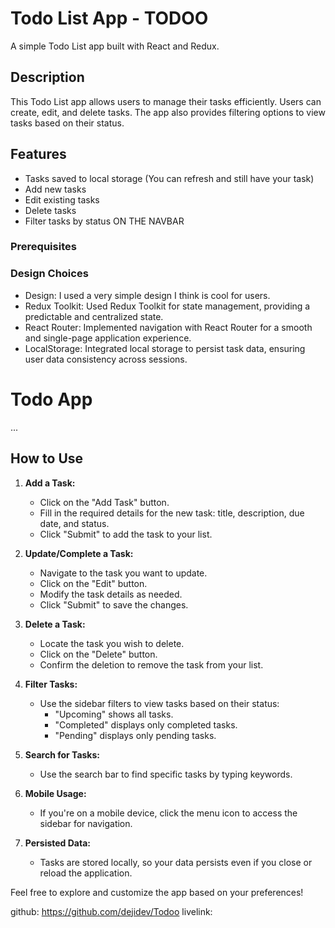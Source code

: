 # Todo List App - TODOO

A simple Todo List app built with React and Redux.


## Description

This Todo List app allows users to manage their tasks efficiently. Users can create, edit, and delete tasks. The app also provides filtering options to view tasks based on their status.


## Features
- Tasks saved to local storage (You can refresh and still have your task)
- Add new tasks
- Edit existing tasks
- Delete tasks
- Filter tasks by status ON THE NAVBAR


### Prerequisites

### Design Choices
- Design: I used a very simple design I think is cool for users. 
- Redux Toolkit: Used Redux Toolkit for state management, providing a predictable and centralized state.
- React Router: Implemented navigation with React Router for a smooth and single-page application experience.
- LocalStorage: Integrated local storage to persist task data, ensuring user data consistency across sessions.


# Todo App

...

## How to Use

1. **Add a Task:**
   - Click on the "Add Task" button.
   - Fill in the required details for the new task: title, description, due date, and status.
   - Click "Submit" to add the task to your list.

2. **Update/Complete a Task:**
   - Navigate to the task you want to update.
   - Click on the "Edit" button.
   - Modify the task details as needed.
   - Click "Submit" to save the changes.

3. **Delete a Task:**
   - Locate the task you wish to delete.
   - Click on the "Delete" button.
   - Confirm the deletion to remove the task from your list.

4. **Filter Tasks:**
   - Use the sidebar filters to view tasks based on their status:
     - "Upcoming" shows all tasks.
     - "Completed" displays only completed tasks.
     - "Pending" displays only pending tasks.

5. **Search for Tasks:**
   - Use the search bar to find specific tasks by typing keywords.

6. **Mobile Usage:**
   - If you're on a mobile device, click the menu icon to access the sidebar for navigation.

7. **Persisted Data:**
   - Tasks are stored locally, so your data persists even if you close or reload the application.

Feel free to explore and customize the app based on your preferences!


github: https://github.com/dejidev/Todoo
livelink: 